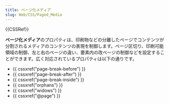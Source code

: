 ```yaml
---
title: ページ化メディア
slug: Web/CSS/Paged_Media
---
```

{{CSSRef}}

**ページ化メディア**のプロパティは、印刷物などの分離したページでコンテンツが分割されるメディアのコンテンツの表現を制御します。ページ区切り、印刷可能領域の制御、左と右のページの違い、要素内の改ページの制御などを設定することができます。広く対応されているプロパティは以下の通りです。

- {{ cssxref("page-break-before") }}
- {{ cssxref("page-break-after") }}
- {{ cssxref("page-break-inside") }}
- {{ cssxref("orphans") }}
- {{ cssxref("widows") }}
- {{ cssxref("@page") }}
